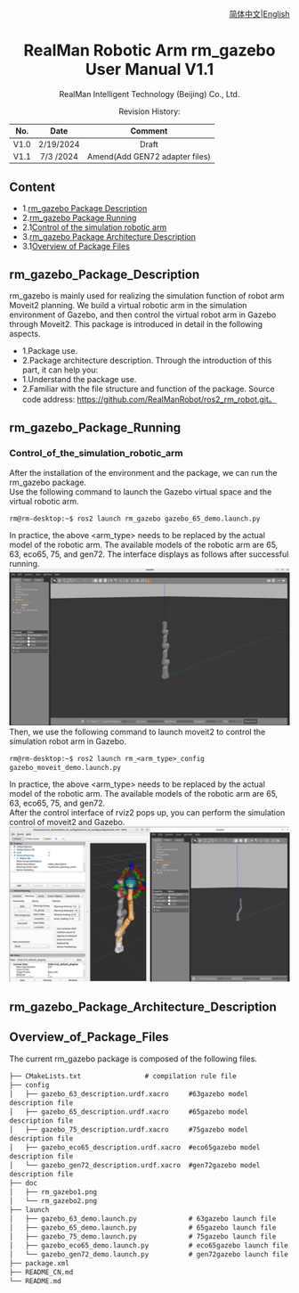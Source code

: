 <div align="right">

[简体中文](https://github.com/RealManRobot/ros2_rm_robot/blob/humble1.1.0/rm_gazebo/README_CN.md)|[English](https://github.com/RealManRobot/ros2_rm_robot/blob/humble1.1.0/rm_gazebo/README.md)
 
</div>

<div align="center">

# RealMan Robotic Arm rm_gazebo User Manual V1.1

RealMan Intelligent Technology (Beijing) Co., Ltd. 

Revision History:

|No.	  | Date   |	Comment |
| :---: | :----: | :---:   |
|V1.0	  | 2/19/2024 | Draft |
|V1.1	  | 7/3 /2024 | Amend(Add GEN72 adapter files) |

</div>

## Content
* 1.[rm_gazebo Package Description](#rm_gazebo_Package_Description)
* 2.[rm_gazebo Package Running](#rm_gazebo_Package_Running)
* 2.1[Control of the simulation robotic arm](#Control_of_the_simulation_robotic_arm)
* 3.[rm_gazebo Package Architecture Description](#rm_gazebo_Package_Architecture_Description)
* 3.1[Overview of Package Files](#Overview_of_Package_Files)

## rm_gazebo_Package_Description
rm_gazebo is mainly used for realizing the simulation function of robot arm Moveit2 planning. We build a virtual robotic arm in the simulation environment of Gazebo, and then control the virtual robot arm in Gazebo through Moveit2. This package is introduced in detail in the following aspects.
* 1.Package use.
* 2.Package architecture description.
Through the introduction of this part, it can help you:
* 1.Understand the package use.
* 2.Familiar with the file structure and function of the package.
Source code address: https://github.com/RealManRobot/ros2_rm_robot.git。
## rm_gazebo_Package_Running
### Control_of_the_simulation_robotic_arm
After the installation of the environment and the package, we can run the rm_gazebo package.  
Use the following command to launch the Gazebo virtual space and the virtual robotic arm.
```
rm@rm-desktop:~$ ros2 launch rm_gazebo gazebo_65_demo.launch.py
```
In practice, the above <arm_type> needs to be replaced by the actual model of the robotic arm. The available models of the robotic arm are 65, 63, eco65, 75, and gen72. The interface displays as follows after successful running.  
![image](doc/rm_gazebo1.png)
Then, we use the following command to launch moveit2 to control the simulation robot arm in Gazebo.
```
rm@rm-desktop:~$ ros2 launch rm_<arm_type>_config gazebo_moveit_demo.launch.py
```
In practice, the above <arm_type> needs to be replaced by the actual model of the robotic arm. The available models of the robotic arm are 65, 63, eco65, 75, and gen72.   
After the control interface of rviz2 pops up, you can perform the simulation control of moveit2 and Gazebo.
![image](doc/rm_gazebo2.png)
## rm_gazebo_Package_Architecture_Description
## Overview_of_Package_Files
The current rm_gazebo package is composed of the following files.
```
├── CMakeLists.txt                # compilation rule file
├── config
│   ├── gazebo_63_description.urdf.xacro     #63gazebo model description file
│   ├── gazebo_65_description.urdf.xacro     #65gazebo model description file
│   ├── gazebo_75_description.urdf.xacro     #75gazebo model description file
│   ├── gazebo_eco65_description.urdf.xacro  #eco65gazebo model description file
│   └── gazebo_gen72_description.urdf.xacro  #gen72gazebo model description file
├── doc
│   ├── rm_gazebo1.png
│   └── rm_gazebo2.png
├── launch
│   ├── gazebo_63_demo.launch.py             # 63gazebo launch file
│   ├── gazebo_65_demo.launch.py             # 65gazebo launch file
│   ├── gazebo_75_demo.launch.py             # 75gazebo launch file
│   ├── gazebo_eco65_demo.launch.py          # eco65gazebo launch file
│   └── gazebo_gen72_demo.launch.py          # gen72gazebo launch file
├── package.xml
├── README_CN.md
└── README.md
```